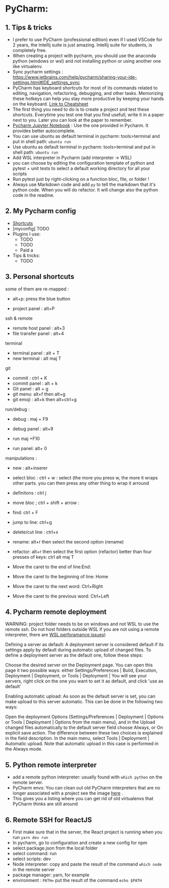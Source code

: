 # PyCharm:

## 1. Tips & tricks
- I prefer to use PyCharm (professional edition) even if I used VSCode for 2 years, the Intellij suite is just amazing. Intellij suite for students, is completely free.
- When creating a project with pycharm, you should use the anaconda python (windows or wsl) and not installing python or using another one like virtualenv.
- Sync pycharm settings : https://www.jetbrains.com/help/pycharm/sharing-your-ide-settings.html#IDE_settings_sync
- PyCharm has keyboard shortcuts for most of its commands related to editing, navigation, refactoring, debugging, and other tasks. Memorizing these hotkeys can help you stay more productive by keeping your hands on the keyboard. [Link to Cheatsheet](https://resources.jetbrains.com/storage/products/pycharm/docs/PyCharm_ReferenceCard.pdf)
- The first thing you need to do is to create a project and test these shortcuts. Everytime you test one that you find usefull, write it in a paper next to you. Later you can look at the paper to remember.
- <ins>Pycharm Jupyter Notebook</ins> : Use the one provided in Pycharm. It provides better autocomplete.
- You can use ubuntu as default terminal in pycharm: tools>terminal  and put in shell path: `ubuntu run`
- Use ubuntu as default terminal in pycharm: tools>terminal  and put in shell path: `ubuntu run`
- Add WSL interpreter in Pycharm (add interpreter -> WSL)
- you can choose by editing the configuration template of python and pytest + unit tests to select a default working directory for all your scripts
- Run pytest just by right-clicking on a function bloc, file, or folder !
- Always use Markdown code and add `py` to tell the markdown that it's python code. When you will do refactor. It will change also the python code in the readme.

## 2. My Pycharm config
- [Shortcuts](https://resources.jetbrains.com/storage/products/pycharm/docs/PyCharm_ReferenceCard.pdf)
- [myconfig] TODO
- Plugins I use:
  - TODO
  - TODO
  - Paid a
- Tips & tricks:
  - TODO

## 3. Personal shortcuts

some of them are re-mapped :
- alt+p: press the blue button

- project panel :  alt+P

ssh & remote
- remote host panel : alt+3
- file transfer panel : alt+4

terminal
- terminal panel : alt + T
- new terminal : alt maj T

git
- commit : ctrl + K
- commit panel : alt + k
- Git panel : alt + g
- git menu: alt+f then alt+g
- git emoji : alt+k then alt+ctrl+g


run/debug :
- debug : maj + F9
- debug panel : alt+9

- run maj +F10
- run panel: alt+ 0

manipulations :
- new : alt+inserer
- select bloc : ctrl + w : select (the more you press w, the more it wraps other parts. you can then press any other thing to wrap it arround
- definitons : ctrl j
- move bloc ; ctrl + shift + arrow :
- find: ctrl + F
- jump to line: ctrl+g
- delete/cut line : ctrl+x
- rename: alt+r then select the second option (rename)
- refactor: alt+r then select the first option (refactor) better than four presses of keys: ctrl alt maj T

- Move the caret to the end of line:End:
- Move the caret to the beginning of line: Home
- Move the caret to the next word: Ctrl+Right
- Move the caret to the previous word: Ctrl+Left

## 4. Pycharm remote deployment
WARNING: project folder needs to be on windows and not WSL to use the remote ssh. Do not host folders outside WSL if you are not using a remote interpreter, there are  [WSL perforamance issues](https://github.com/microsoft/WSL/issues/4197?notification_referrer_id=MDE4Ok5vdGlmaWNhdGlvblRocmVhZDUyMzA5ODA3MjozMjcxNTkxMw%3D%3D#issuecomment-1727108838))

Defining a server as default:
A deployment server is considered default if its settings apply by default during automatic upload of changed files. To define a deployment server as the default one, follow these steps:

Choose the desired server on the Deployment page. You can open this page it two possible ways: either Settings/Preferences | Build, Execution, Deployment | Deployment, or Tools | Deployment | You will see your servers, right click on the one you want to set it as default, and click 'use as default'

Enabling automatic upload:
As soon as the default server is set, you can make upload to this server automatic. This can be done in the following two ways:

Open the deployment Options (Settings/Preferences | Deployment | Options or Tools | Deployment | Options from the main menu), and in the Upload changed files automatically to the default server field choose Always, or On explicit save action. The difference between these two choices is explained in the field description.
In the main menu, select Tools | Deployment | Automatic upload. Note that automatic upload in this case is performed in the Always mode.


## 5. Python remote interpreter
- add a remote python interpreter: usually found with `which python` on the remote server.
- PyCharm envs: You can clean out old PyCharm interpreters that are no longer associated with a project see the image [here](https://github.com/AmineDjeghri/BetterWindowsUX/blob/master/pycharm_interpreters.PNG) .
- This gives you a listing where you can get rid of old virtualenvs that PyCharm thinks are still around

## 6.  Remote SSH for ReactJS
- First make sure that in the server, the React project is running when you run `yarn dev run`
- In pycharm, go to configuration and create a new config for npm
- select package.json from the local folder
- select command: run
- select scripts: dev
- Node interpreter: copy and paste the result of the command `which node` in the remote server
- package manager: yarn, for example
- environment : `PATH=` put the result of the command `echo $PATH`
